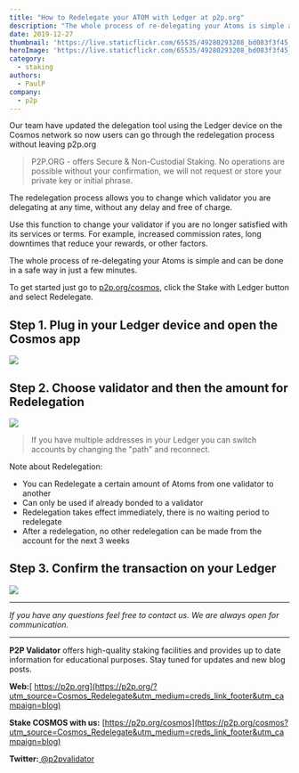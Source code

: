 ```yaml
---
title: "How to Redelegate your ATOM with Ledger at p2p.org"
description: "The whole process of re-delegating your Atoms is simple and can be done in a safe way in just a few minutes. Use this function to change your validator if you are no longer satisfied with its services or terms."
date: 2019-12-27
thumbnail: 'https://live.staticflickr.com/65535/49280293208_bd083f3f45_o.png'
heroImage: 'https://live.staticflickr.com/65535/49280293208_bd083f3f45_o.png'
category:
  - staking
authors:
  - PaulP
company:
  - p2p
---
```




Our team have updated the delegation tool using the Ledger device on the Cosmos network so now users can go through the redelegation process without leaving p2p.org

> P2P.ORG - offers Secure & Non-Custodial Staking. No operations are possible without your confirmation, we will not request or store your private key or initial phrase. 

The redelegation process allows you to change which validator you are delegating at any time, without any delay and free of charge.

Use this function to change your validator if you are no longer satisfied with its services or terms. For example, increased commission rates, long downtimes that reduce your rewards, or other factors.

The whole process of re-delegating your Atoms is simple and can be done in a safe way in just a few minutes.

To get started just go to [p2p.org/cosmos](https://p2p.org/cosmos?utm_source=Cosmos_Redelegate&utm_medium=creds_link&utm_campaign=blog), click the Stake with Ledger button and select Redelegate.

## Step 1. Plug in your Ledger device and open the Cosmos app

![](https://live.staticflickr.com/65535/49126466637_765480cf72_o.png")

## Step 2. Choose validator and then the amount for Redelegation

![](https://live.staticflickr.com/65535/49298336582_79057a7142_o.jpg")

> If you have multiple addresses in your Ledger you can switch accounts by changing the "path" and reconnect.

Note about Redelegation:
- You can Redelegate a certain amount of Atoms from one validator to another
- Can only be used if already bonded to a validator
- Redelegation takes effect immediately, there is no waiting period to redelegate
- After a redelegation, no other redelegation can be made from the account for the next 3 weeks


## Step 3. Confirm the transaction on your Ledger 

![](https://live.staticflickr.com/65535/49126466637_765480cf72_o.png")

------

*If you have any questions feel free to contact us. We are always open for communication.*

------

**P2P Validator** offers high-quality staking facilities and provides up to date information for educational purposes. Stay tuned for updates and new blog posts.

**Web:**[ https://p2p.org](https://p2p.org/?utm_source=Cosmos_Redelegate&utm_medium=creds_link_footer&utm_campaign=blog)

**Stake COSMOS with us:** [https://p2p.org/cosmos](https://p2p.org/cosmos?utm_source=Cosmos_Redelegate&utm_medium=creds_link_footer&utm_campaign=blog)

**Twitter:**[ @p2pvalidator](https://twitter.com/p2pvalidator)

